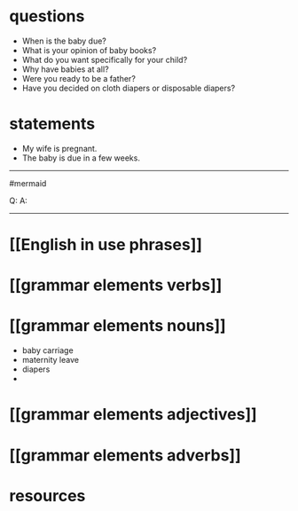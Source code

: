 # questions

- When is the baby due?
- What is your opinion of baby books?
- What do you want specifically for your child?
- Why have babies at all?
- Were you ready to be a father?
- Have you decided on cloth diapers or disposable diapers?

# statements
- My wife is pregnant.
- The baby is due in a few weeks.




---
#mermaid 

Q: 
A: 

---

# [[English in use phrases]]

# [[grammar elements verbs]]

# [[grammar elements nouns]]
- baby carriage
- maternity leave
- diapers
- 

# [[grammar elements adjectives]]

# [[grammar elements adverbs]]

# resources
